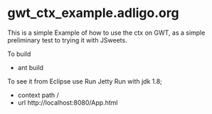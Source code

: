 # gwt_ctx_example.adligo.org
This is a simple Example of how to use the ctx on GWT, as a simple preliminary test to trying it with JSweets.  

To build
- ant build

To see it from Eclipse use Run Jetty Run with jdk 1.8;
- context path /
- url http://localhost:8080/App.html